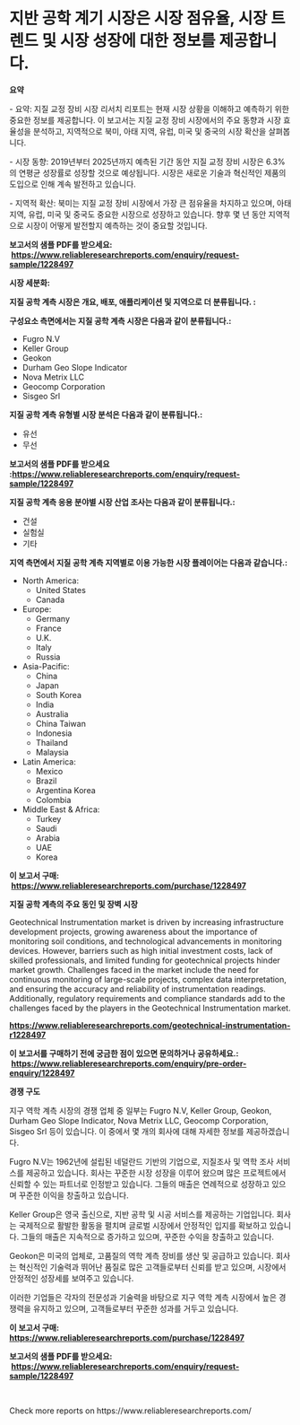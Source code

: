 <p><h1>지반 공학 계기 시장은 시장 점유율, 시장 트렌드 및 시장 성장에 대한 정보를 제공합니다.</h1></p><p><strong>요약</strong></p>
<p><p>- 요약:  지질 교정 장비 시장 리서치 리포트는 현재 시장 상황을 이해하고 예측하기 위한 중요한 정보를 제공합니다. 이 보고서는 지질 교정 장비 시장에서의 주요 동향과 시장 효율성을 분석하고, 지역적으로 북미, 아태 지역, 유럽, 미국 및 중국의 시장 확산을 살펴봅니다.</p><p>- 시장 동향: 2019년부터 2025년까지 예측된 기간 동안 지질 교정 장비 시장은 6.3%의 연평균 성장률로 성장할 것으로 예상됩니다. 시장은 새로운 기술과 혁신적인 제품의 도입으로 인해 계속 발전하고 있습니다.</p><p>- 지역적 확산:  북미는 지질 교정 장비 시장에서 가장 큰 점유율을 차지하고 있으며, 아태 지역, 유럽, 미국 및 중국도 중요한 시장으로 성장하고 있습니다. 향후 몇 년 동안 지역적으로 시장이 어떻게 발전할지 예측하는 것이 중요할 것입니다.</p></p>
<p><strong>보고서의 샘플 PDF를 받으세요: &nbsp;<a href="https://www.reliableresearchreports.com/enquiry/request-sample/1228497">https://www.reliableresearchreports.com/enquiry/request-sample/1228497</a></strong></p>
<p><strong>시장 세분화:</strong></p>
<p><strong> 지질 공학 계측 시장은 개요, 배포, 애플리케이션 및 지역으로 더 분류됩니다. :</strong></p>
<p><strong>구성요소 측면에서는 지질 공학 계측 시장은 다음과 같이 분류됩니다.:</strong></p>
<p><ul><li>Fugro N.V</li><li>Keller Group</li><li>Geokon</li><li>Durham Geo Slope Indicator</li><li>Nova Metrix LLC</li><li>Geocomp Corporation</li><li>Sisgeo Srl</li></ul></p>
<p><strong> 지질 공학 계측 유형별 시장 분석은 다음과 같이 분류됩니다.:</strong></p>
<p><ul><li>유선</li><li>무선</li></ul></p>
<p><strong>보고서의 샘플 PDF를 받으세요 :<a href="https://www.reliableresearchreports.com/enquiry/request-sample/1228497">https://www.reliableresearchreports.com/enquiry/request-sample/1228497</a></strong></p>
<p><strong> 지질 공학 계측 응용 분야별 시장 산업 조사는 다음과 같이 분류됩니다.:</strong></p>
<p><ul><li>건설</li><li>실험실</li><li>기타</li></ul></p>
<p><strong>지역 측면에서 지질 공학 계측 지역별로 이용 가능한 시장 플레이어는 다음과 같습니다.:</strong></p>
<p><ul>
    <li>
        North America:
        <ul>
            <li>United States</li>
            <li>Canada</li>
        </ul>
    </li>
    <li>
        Europe:
        <ul>
            <li>Germany</li>
            <li>France</li>
            <li>U.K.</li>
            <li>Italy</li>
            <li>Russia</li>
        </ul>
    </li>
    <li>
        Asia-Pacific:
        <ul>
            <li>China</li>
            <li>Japan</li>
            <li>South Korea</li>
            <li>India</li>
            <li>Australia</li>
            <li>China Taiwan</li>
            <li>Indonesia</li>
            <li>Thailand</li>
            <li>Malaysia</li>
        </ul>
    </li>
    <li>
        Latin America:
        <ul>
            <li>Mexico</li>
            <li>Brazil</li>
            <li>Argentina Korea</li>
            <li>Colombia</li>
        </ul>
    </li>
    <li>
        Middle East & Africa:
        <ul>
            <li>Turkey</li>
            <li>Saudi</li>
            <li>Arabia</li>
            <li>UAE</li>
            <li>Korea</li>
        </ul>
    </li>
    </ul></p>
<p><strong>이 보고서 구매: &nbsp;<a href="https://www.reliableresearchreports.com/purchase/1228497">https://www.reliableresearchreports.com/purchase/1228497</a></strong></p>
<p><strong>지질 공학 계측의 주요 동인 및 장벽 시장</strong></p>
<p><p>Geotechnical Instrumentation market is driven by increasing infrastructure development projects, growing awareness about the importance of monitoring soil conditions, and technological advancements in monitoring devices. However, barriers such as high initial investment costs, lack of skilled professionals, and limited funding for geotechnical projects hinder market growth. Challenges faced in the market include the need for continuous monitoring of large-scale projects, complex data interpretation, and ensuring the accuracy and reliability of instrumentation readings. Additionally, regulatory requirements and compliance standards add to the challenges faced by the players in the Geotechnical Instrumentation market.</p></p>
<p><strong><a href="https://www.reliableresearchreports.com/geotechnical-instrumentation-r1228497">https://www.reliableresearchreports.com/geotechnical-instrumentation-r1228497</a></strong></p>
<p><strong>이 보고서를 구매하기 전에 궁금한 점이 있으면 문의하거나 공유하세요.: &nbsp;<a href="https://www.reliableresearchreports.com/enquiry/pre-order-enquiry/1228497">https://www.reliableresearchreports.com/enquiry/pre-order-enquiry/1228497</a></strong></p>
<p><strong>경쟁 구도</strong></p>
<p><p>지구 역학 계측 시장의 경쟁 업체 중 일부는 Fugro N.V, Keller Group, Geokon, Durham Geo Slope Indicator, Nova Metrix LLC, Geocomp Corporation, Sisgeo Srl 등이 있습니다. 이 중에서 몇 개의 회사에 대해 자세한 정보를 제공하겠습니다.</p><p>Fugro N.V는 1962년에 설립된 네덜란드 기반의 기업으로, 지질조사 및 역학 조사 서비스를 제공하고 있습니다. 회사는 꾸준한 시장 성장을 이루어 왔으며 많은 프로젝트에서 신뢰할 수 있는 파트너로 인정받고 있습니다. 그들의 매출은 연례적으로 성장하고 있으며 꾸준한 이익을 창출하고 있습니다.</p><p>Keller Group은 영국 출신으로, 지반 공학 및 시공 서비스를 제공하는 기업입니다. 회사는 국제적으로 활발한 활동을 펼치며 글로벌 시장에서 안정적인 입지를 확보하고 있습니다. 그들의 매출은 지속적으로 증가하고 있으며, 꾸준한 수익을 창출하고 있습니다.</p><p>Geokon은 미국의 업체로, 고품질의 역학 계측 장비를 생산 및 공급하고 있습니다. 회사는 혁신적인 기술력과 뛰어난 품질로 많은 고객들로부터 신뢰를 받고 있으며, 시장에서 안정적인 성장세를 보여주고 있습니다.</p><p>이러한 기업들은 각자의 전문성과 기술력을 바탕으로 지구 역학 계측 시장에서 높은 경쟁력을 유지하고 있으며, 고객들로부터 꾸준한 성과를 거두고 있습니다.</p></p>
<p><strong>이 보고서 구매: &nbsp; <a href="https://www.reliableresearchreports.com/purchase/1228497">https://www.reliableresearchreports.com/purchase/1228497</a></strong></p>
<p><strong>보고서의 샘플 PDF를 받으세요: &nbsp;<a href="https://www.reliableresearchreports.com/enquiry/request-sample/1228497">https://www.reliableresearchreports.com/enquiry/request-sample/1228497</a></strong><strong></strong></p>
<p>&nbsp;</p>
<p>Check more reports on https://www.reliableresearchreports.com/</p>